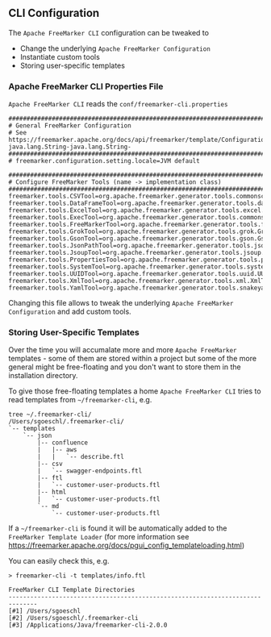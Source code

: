 ## CLI Configuration
 
The `Apache FreeMarker CLI` configuration can be tweaked to

* Change the underlying `Apache FreeMarker Configuration`
* Instantiate custom tools
* Storing user-specific templates 

### Apache FreeMarker CLI Properties File

`Apache FreeMarker CLI` reads the `conf/freemarker-cli.properties`

```
#############################################################################
# General FreeMarker Configuration
# See https://freemarker.apache.org/docs/api/freemarker/template/Configuration.html#setSetting-java.lang.String-java.lang.String-
#############################################################################
# freemarker.configuration.setting.locale=JVM default

#############################################################################
# Configure FreeMarker Tools (name -> implementation class)
#############################################################################
freemarker.tools.CSVTool=org.apache.freemarker.generator.tools.commonscsv.CommonsCSVTool
freemarker.tools.DataFrameTool=org.apache.freemarker.generator.tools.dataframe.DataFrameTool
freemarker.tools.ExcelTool=org.apache.freemarker.generator.tools.excel.ExcelTool
freemarker.tools.ExecTool=org.apache.freemarker.generator.tools.commonsexec.CommonsExecTool
freemarker.tools.FreeMarkerTool=org.apache.freemarker.generator.tools.freemarker.FreeMarkerTool
freemarker.tools.GrokTool=org.apache.freemarker.generator.tools.grok.GrokTool
freemarker.tools.GsonTool=org.apache.freemarker.generator.tools.gson.GsonTool
freemarker.tools.JsonPathTool=org.apache.freemarker.generator.tools.jsonpath.JsonPathTool
freemarker.tools.JsoupTool=org.apache.freemarker.generator.tools.jsoup.JsoupTool
freemarker.tools.PropertiesTool=org.apache.freemarker.generator.tools.properties.PropertiesTool
freemarker.tools.SystemTool=org.apache.freemarker.generator.tools.system.SystemTool
freemarker.tools.UUIDTool=org.apache.freemarker.generator.tools.uuid.UUIDTool
freemarker.tools.XmlTool=org.apache.freemarker.generator.tools.xml.XmlTool
freemarker.tools.YamlTool=org.apache.freemarker.generator.tools.snakeyaml.SnakeYamlTool
```

Changing this file allows to tweak the underlying `Apache FreeMarker Configuration` and add custom tools.

### Storing User-Specific Templates

Over the time you will accumalate more and more `Apache FreeMarker` templates - some of them are stored within a project but some of the more general might be free-floating and you don't want to store them in the installation directory.

To give those free-floating templates a home `Apache FreeMarker CLI` tries to read templates from `~/freemarker-cli`, e.g.

```
tree ~/.freemarker-cli/
/Users/sgoeschl/.freemarker-cli/
`-- templates
    `-- json
        |-- confluence
        |   |-- aws
        |   |   `-- describe.ftl
        |-- csv
        |   `-- swagger-endpoints.ftl
        |-- ftl
        |   `-- customer-user-products.ftl
        |-- html
        |   `-- customer-user-products.ftl
        `-- md
            `-- customer-user-products.ftl
```

If a  `~/freemarker-cli` is found it will be automatically added to the `FreeMarker Template Loader` (for more information see https://freemarker.apache.org/docs/pgui_config_templateloading.html)

You can easily check this, e.g.  

```
> freemarker-cli -t templates/info.ftl

FreeMarker CLI Template Directories
------------------------------------------------------------------------------
[#1] /Users/sgoeschl
[#2] /Users/sgoeschl/.freemarker-cli
[#3] /Applications/Java/freemarker-cli-2.0.0
``` 
